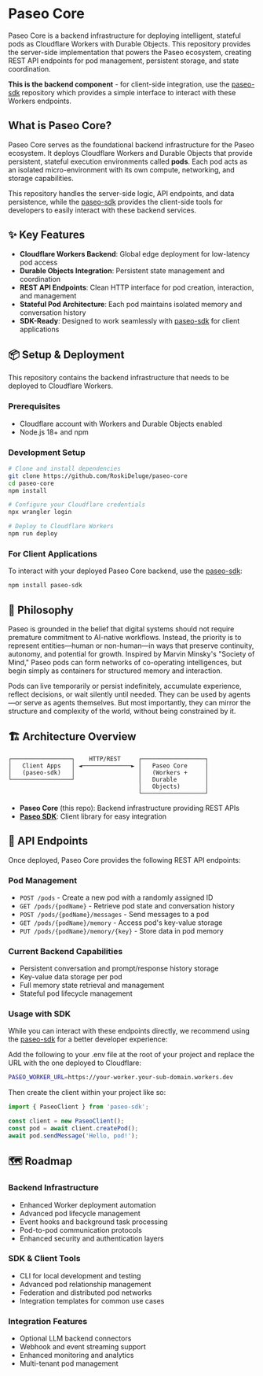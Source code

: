 # Paseo Core

Paseo Core is a backend infrastructure for deploying intelligent, stateful pods as Cloudflare Workers with Durable Objects. This repository provides the server-side implementation that powers the Paseo ecosystem, creating REST API endpoints for pod management, persistent storage, and state coordination.

**This is the backend component** - for client-side integration, use the [paseo-sdk](https://github.com/RoskiDeluge/paseo-sdk) repository which provides a simple interface to interact with these Workers endpoints.

## What is Paseo Core?

Paseo Core serves as the foundational backend infrastructure for the Paseo ecosystem. It deploys Cloudflare Workers and Durable Objects that provide persistent, stateful execution environments called **pods**. Each pod acts as an isolated micro-environment with its own compute, networking, and storage capabilities.

This repository handles the server-side logic, API endpoints, and data persistence, while the [paseo-sdk](https://github.com/RoskiDeluge/paseo-sdk) provides the client-side tools for developers to easily interact with these backend services.


## ✨ Key Features

- **Cloudflare Workers Backend**: Global edge deployment for low-latency pod access
- **Durable Objects Integration**: Persistent state management and coordination
- **REST API Endpoints**: Clean HTTP interface for pod creation, interaction, and management
- **Stateful Pod Architecture**: Each pod maintains isolated memory and conversation history
- **SDK-Ready**: Designed to work seamlessly with [paseo-sdk](https://github.com/RoskiDeluge/paseo-sdk) for client applications

## 📦 Setup & Deployment

This repository contains the backend infrastructure that needs to be deployed to Cloudflare Workers.

### Prerequisites
- Cloudflare account with Workers and Durable Objects enabled
- Node.js 18+ and npm

### Development Setup

```bash
# Clone and install dependencies
git clone https://github.com/RoskiDeluge/paseo-core
cd paseo-core
npm install

# Configure your Cloudflare credentials
npx wrangler login

# Deploy to Cloudflare Workers
npm run deploy
```

### For Client Applications

To interact with your deployed Paseo Core backend, use the [paseo-sdk](https://github.com/RoskiDeluge/paseo-sdk):

```bash
npm install paseo-sdk
```

## 🧠 Philosophy

Paseo is grounded in the belief that digital systems should not require premature commitment to AI-native workflows. Instead, the priority is to represent entities—human or non-human—in ways that preserve continuity, autonomy, and potential for growth. Inspired by Marvin Minsky's "Society of Mind," Paseo pods can form networks of co-operating intelligences, but begin simply as containers for structured memory and interaction.

Pods can live temporarily or persist indefinitely, accumulate experience, reflect decisions, or wait silently until needed. They can be used by agents—or serve as agents themselves. But most importantly, they can mirror the structure and complexity of the world, without being constrained by it.

## 🏗 Architecture Overview

```
┌─────────────────┐    HTTP/REST     ┌──────────────────┐
│   Client Apps   │ ◄──────────────► │   Paseo Core     │
│   (paseo-sdk)   │                  │   (Workers +     │
└─────────────────┘                  │   Durable        │
                                     │   Objects)       │
                                     └──────────────────┘
```

- **Paseo Core** (this repo): Backend infrastructure providing REST APIs
- **[Paseo SDK](https://github.com/RoskiDeluge/paseo-sdk)**: Client library for easy integration

## 🔧 API Endpoints

Once deployed, Paseo Core provides the following REST API endpoints:

### Pod Management
- `POST /pods` - Create a new pod with a randomly assigned ID
- `GET /pods/{podName}` - Retrieve pod state and conversation history
- `POST /pods/{podName}/messages` - Send messages to a pod
- `GET /pods/{podName}/memory` - Access pod's key-value storage
- `PUT /pods/{podName}/memory/{key}` - Store data in pod memory

### Current Backend Capabilities
- Persistent conversation and prompt/response history storage
- Key-value data storage per pod
- Full memory state retrieval and management
- Stateful pod lifecycle management

### Usage with SDK

While you can interact with these endpoints directly, we recommend using the [paseo-sdk](https://github.com/RoskiDeluge/paseo-sdk) for a better developer experience:

Add the following to your .env file at the root of your project and replace the URL with the one deployed to Cloudflare:
```bash
PASEO_WORKER_URL=https://your-worker.your-sub-domain.workers.dev
```

Then create the client within your project like so:
```javascript
import { PaseoClient } from 'paseo-sdk';

const client = new PaseoClient();
const pod = await client.createPod();
await pod.sendMessage('Hello, pod!');
```

## 🗺 Roadmap

### Backend Infrastructure
- Enhanced Worker deployment automation
- Advanced pod lifecycle management
- Event hooks and background task processing
- Pod-to-pod communication protocols
- Enhanced security and authentication layers

### SDK & Client Tools
- CLI for local development and testing
- Advanced pod relationship management
- Federation and distributed pod networks
- Integration templates for common use cases

### Integration Features
- Optional LLM backend connectors
- Webhook and event streaming support
- Enhanced monitoring and analytics
- Multi-tenant pod management

